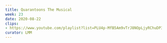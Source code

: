 ```yaml
---
title: Quarantoons The Musical
week: 23
date: 2020-08-22
clips: 
- https://www.youtube.com/playlist?list=PLU4p-MfB5Am9vTrJ8NOpLjyRChuDP3EZ4
curator: LMM
---
```

